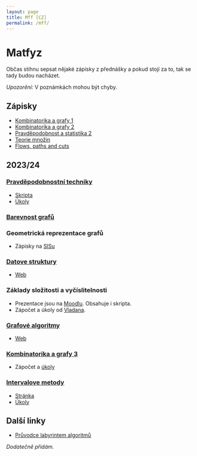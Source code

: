 ```yaml
---
layout: page
title: Mff [CZ]
permalink: /mff/
---
```


# Matfyz

Občas stihnu sepsat nějaké zápisky z přednášky a pokud stojí za to, tak se tady budou nacházet.

*Upozorění:* V poznámkách mohou být chyby.

## Zápisky

- [Kombinatorika a grafy 1](kombinatorika-a-grafy-i-poznamky.pdf)
- [Kombinatorika a grafy 2](kombinatorika-a-grafy-ii-poznamky.pdf)
- [Pravděpodobnost a statistika 2](pravdepodobnost-a-statistika-ii.pdf)
- [Teorie množin](temno.pdf)
- [Flows, paths and cuts](flows-paths-cuts.pdf)

## 2023/24

### [Pravděpodobnostní techniky](https://kam.mff.cuni.cz/~tyomkyn/teaching/PT/PT.html)

- [Skripta](https://www.cs.cmu.edu/~15850/handouts/matousek-vondrak-prob-ln.pdf)
- [Úkoly](https://kam.mff.cuni.cz/~dbulavka/teaching/ws2324/pt.html)

### [Barevnost grafů](https://iuuk.mff.cuni.cz/~rakdver/index.php?which=uceni&subject=bar)

### Geometrická reprezentace grafů

- Zápisky na [SISu](https://is.cuni.cz/studium/predmety/index.php?id=b1110fec60a34e4c9eff4fbd6f73920d&tid=&do=predmet&kod=NDMI037&skr=2023&fak=11320)

### [Datove struktury](https://mj.ucw.cz/vyuka/dsnotes/ds.pdf)

- [Web](https://mj.ucw.cz/vyuka/2324/ds1/)

### Základy složitosti a vyčíslitelnosti

- Prezentace jsou na [Moodlu](https://dl1.cuni.cz/course/view.php?id=10131). Obsahuje i skripta.
- Zápočet a úkoly od [Vladana](https://kti.mff.cuni.cz/~maj/).

### [Grafové algoritmy](https://mj.ucw.cz/vyuka/ga/ga-final.pdf)

- [Web](https://mj.ucw.cz/vyuka/2324/ga/)

### [Kombinatorika a grafy 3](https://iuuk.mff.cuni.cz/~rakdver/index.php?which=uceni&subject=kg3)

- Zápočet a [úkoly](http://gaubian.xyz/)

### [Intervalove metody](https://kam.mff.cuni.cz/~hladik/IA/text_ia.pdf)

- [Stránka](https://kam.mff.cuni.cz/~hladik/IA/)
- [Úkoly](https://elif.cz/IM_2324)

## Další linky

- [Průvodce labyrintem algoritmů](https://pruvodce.ucw.cz/)

*Dodatečně přidám.*